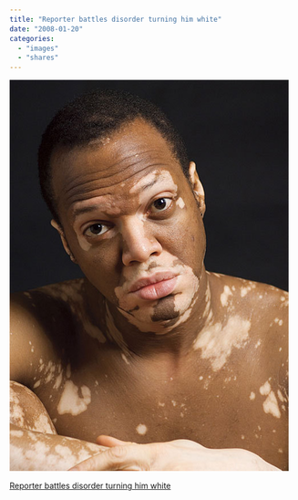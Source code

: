 ```yaml
---
title: "Reporter battles disorder turning him white"
date: "2008-01-20"
categories: 
  - "images"
  - "shares"
---
```


![](images/4wnP83SaF4f4neibKTtQuGbm_500.jpg)

[Reporter battles disorder turning him white](http://www.usatoday.com/life/television/2007-12-16-vitiligo_N.htm)
